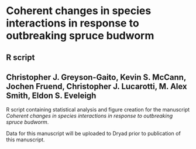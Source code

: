 Coherent changes in species interactions in response to outbreaking spruce budworm
=========

R script
--------

Christopher J. Greyson-Gaito, Kevin S. McCann, Jochen Fruend, Christopher J. Lucarotti, M. Alex Smith, Eldon S. Eveleigh
----------

R script containing statistical analysis and figure creation for the manuscript *Coherent changes in species interactions in response to outbreaking spruce budworm*.

Data for this manuscript will be uploaded to Dryad prior to publication of this manuscript.


